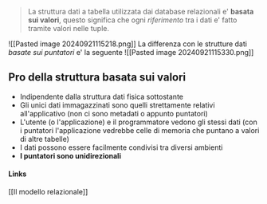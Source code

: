 >La struttura dati a tabella utilizzata dai database relazionali e' **basata sui valori**, questo significa che ogni *riferimento* tra i dati e' fatto tramite valori nelle tuple.

![[Pasted image 20240921115218.png]]
La differenza con le strutture dati *basate sui puntatori* e' la seguente
![[Pasted image 20240921115330.png]]
## Pro della struttura basata sui valori
- Indipendente dalla struttura dati fisica sottostante
- Gli unici dati immagazzinati sono quelli strettamente relativi all'applicativo (non ci sono metadati o appunto puntatori)
- L'utente (o l'applicazione) e il programmatore vedono gli stessi dati (con i puntatori l'applicazione vedrebbe celle di memoria che puntano a valori di altre tabelle)
- I dati possono essere facilmente condivisi tra diversi ambienti
- **I puntatori sono unidirezionali**

#### Links
[[Il modello relazionale]]